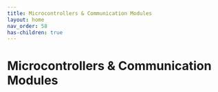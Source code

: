 ```yaml
---
title: Microcontrollers & Communication Modules
layout: home
nav_order: 58
has-children: true
---
```

# Microcontrollers & Communication Modules

